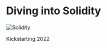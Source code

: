 # Diving into Solidity

![Solidity][solidity-badge]

Kickstarting 2022

[solidity-badge]:https://img.shields.io/badge/Solidity-e6e6e6?style=for-the-badge&logo=solidity&logoColor=black


